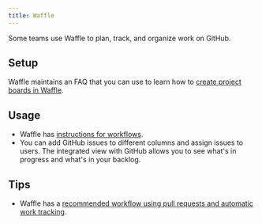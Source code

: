 ```yaml
---
title: Waffle
---
```


Some teams use Waffle to plan, track, and organize work on GitHub.

## Setup

Waffle maintains an FAQ that you can use to learn how to [create project boards in Waffle](https://github.com/waffleio/waffle.io/wiki/FAQs#add-new-board).

## Usage

- Waffle has [instructions for workflows](https://github.com/waffleio/waffle.io/wiki/FAQs#waffle-workflow).
- You can add GitHub issues to different columns and assign issues to users. The integrated view with GitHub allows you to see what's in progress and what's in your backlog.

## Tips

- Waffle has a [recommended workflow using pull requests and automatic work tracking](https://github.com/waffleio/waffle.io/wiki/Recommended-Workflow-Using-Pull-Requests-&-Automatic-Work-Tracking).
